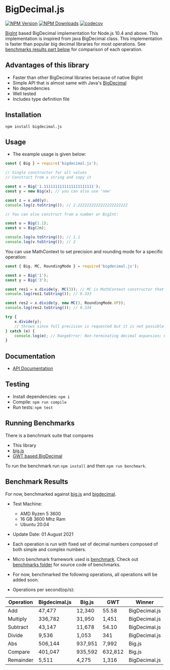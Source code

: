 # BigDecimal.js

[![NPM Version][npm-image]][npm-url]
[![NPM Downloads][downloads-image]][downloads-url]
[![codecov](https://codecov.io/gh/srknzl/bigdecimal.js/branch/main/graph/badge.svg?token=Y9PL8TFV2L)](https://codecov.io/gh/srknzl/bigdecimal.js)

[BigInt](https://developer.mozilla.org/en-US/docs/Web/JavaScript/Reference/Global_Objects/BigInt) based BigDecimal implementation for Node.js 10.4 and above.
This implementation is inspired from java BigDecimal class. This implementation is faster than popular big decimal libraries for most operations.
See [benchmarks results part below](https://github.com/srknzl/bigdecimal.js#benchmark-results) for comparison of each operation.

## Advantages of this library

* Faster than other BigDecimal libraries because of native BigInt
* Simple API that is almost same with Java's [BigDecimal](https://docs.oracle.com/en/java/javase/16/docs/api/java.base/java/math/BigDecimal.html)
* No dependencies
* Well tested
* Includes type definition file

## Installation

```
npm install bigdecimal.js
```

## Usage

* The example usage is given below:

```javascript
const { Big } = require('bigdecimal.js');

// Single constructor for all values
// Construct from a string and copy it

const x = Big('1.1111111111111111111111');
const y = new Big(x); // you can also use 'new'

const z = x.add(y);
console.log(z.toString()); // 2.2222222222222222222222

// You can also construct from a number or BigInt:

const u = Big(1.1);
const v = Big(2n);

console.log(u.toString()); // 1.1
console.log(v.toString()); // 2
```

You can use MathContext to set precision and rounding mode for a specific operation:

```javascript
const { Big, MC, RoundingMode } = require('bigdecimal.js');

const x = Big('1');
const y = Big('3');

const res1 = x.divide(y, MC(3)); // MC is MathContext constructor that can be used without `new`
console.log(res1.toString()); // 0.333

const res2 = x.divide(y, new MC(3, RoundingMode.UP));
console.log(res2.toString()); // 0.334

try {
    x.divide(y);
    // throws since full precision is requested but it is not possible
} catch (e) {
    console.log(e); // RangeError: Non-terminating decimal expansion; no exact representable decimal result.
}
```
## Documentation

* [API Documentation](https://srknzl.github.io/bigdecimal.js/api/current/docs)

## Testing

* Install dependencies: `npm i`
* Compile: `npm run compile`
* Run tests: `npm test`

## Running Benchmarks

There is a benchmark suite that compares

* This library
* [big.js](https://github.com/MikeMcl/big.js)
* [GWT based BigDecimal](https://github.com/iriscouch/bigdecimal.js)

To run the benchmark run `npm install` and then `npm run benchmark`.

## Benchmark Results

For now, benchmarked against [big.js](https://www.npmjs.com/package/big.js) and [bigdecimal](https://www.npmjs.com/package/bigdecimal).

* Test Machine:
  * AMD Ryzen 5 3600
  * 16 GB 3600 Mhz Ram
  * Ubuntu 20.04
* Update Date: 01 August 2021

* Each operation is run with fixed set of decimal numbers composed of both simple and complex numbers.
* Micro benchmark framework used is [benchmark](https://www.npmjs.com/package/benchmark). Check out [benchmarks folder](https://github.com/srknzl/bigdecimal.js/tree/main/benchmarks) for source code of benchmarks.
* For now, benchmarked the following operations, all operations will be added soon.
* Operations per second(op/s):

| Operation | Bigdecimal.js | Big.js | GWT | Winner |
| --- | --- | --- | --- | --- |
| Add | 47,477 | 12,340 | 55.58 | BigDecimal.js |
| Multiply | 336,782 | 31,950 | 1,451 | BigDecimal.js |
| Subtract | 43,147 | 11,678 | 54.10 | BigDecimal.js |
| Divide | 9,536 | 1,053 | 341 | BigDecimal.js |
| Abs | 506,144 | 937,951 | 7,992 | Big.js |
| Compare | 401,047 | 935,592 | 632,812 | Big.js |
| Remainder | 5,511 | 4,275 | 1,316 | BigDecimal.js |

[npm-image]: https://img.shields.io/npm/v/bigdecimal.js.svg
[npm-url]: https://npmjs.org/package/bigdecimal.js
[downloads-image]: https://img.shields.io/npm/dm/bigdecimal.js.svg
[downloads-url]: https://npmcharts.com/compare/bigdecimal.js?minimal=true
